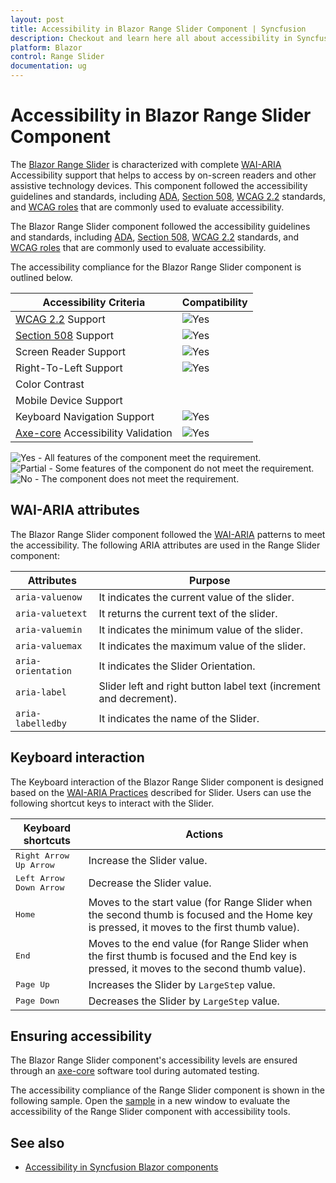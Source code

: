```yaml
---
layout: post
title: Accessibility in Blazor Range Slider Component | Syncfusion
description: Checkout and learn here all about accessibility in Syncfusion Blazor Range Slider component and more.
platform: Blazor
control: Range Slider
documentation: ug
---
```


# Accessibility in Blazor Range Slider Component

The [Blazor Range Slider](https://www.syncfusion.com/blazor-components/blazor-range-slider) is characterized with complete [WAI-ARIA](https://www.w3.org/TR/wai-aria-practices/#slider) Accessibility support that helps to access by on-screen readers and other assistive technology devices. This component followed the accessibility guidelines and standards, including [ADA](https://www.ada.gov/), [Section 508](https://www.section508.gov/), [WCAG 2.2](https://www.w3.org/TR/WCAG22/) standards, and [WCAG roles](https://www.w3.org/TR/wai-aria/#roles) that are commonly used to evaluate accessibility.

The Blazor Range Slider component followed the accessibility guidelines and standards, including [ADA](https://www.ada.gov/), [Section 508](https://www.section508.gov/), [WCAG 2.2](https://www.w3.org/TR/WCAG22/) standards, and [WCAG roles](https://www.w3.org/TR/wai-aria/#roles) that are commonly used to evaluate accessibility.

The accessibility compliance for the Blazor Range Slider component is outlined below.

| Accessibility Criteria | Compatibility |
| -- | -- |
| [WCAG 2.2](https://www.w3.org/TR/WCAG22/) Support | <img src="https://cdn.syncfusion.com/content/images/documentation/full.png" alt="Yes"> |
| [Section 508](https://www.section508.gov/) Support | <img src="https://cdn.syncfusion.com/content/images/documentation/full.png" alt="Yes"> |
| Screen Reader Support | <img src="https://cdn.syncfusion.com/content/images/landing-page/yes.png" alt="Yes"> |
| Right-To-Left Support | <img src="https://cdn.syncfusion.com/content/images/landing-page/yes.png" alt="Yes"> |
| Color Contrast |  |
| Mobile Device Support |  |
| Keyboard Navigation Support | <img src="https://cdn.syncfusion.com/content/images/landing-page/yes.png" alt="Yes"> |
| [Axe-core](https://www.nuget.org/packages/Deque.AxeCore.Playwright) Accessibility Validation | <img src="https://cdn.syncfusion.com/content/images/landing-page/yes.png" alt="Yes"> |

<style>
    .post .post-content img {
        display: inline-block;
        margin: 0.5em 0;
    }
</style>

<div><img src="https://cdn.syncfusion.com/content/images/landing-page/yes.png" alt="Yes"> - All features of the component meet the requirement.</div>

<div><img src="https://cdn.syncfusion.com/content/images/documentation/partial.png" alt="Partial"> - Some features of the component do not meet the requirement.</div>

<div><img src="https://cdn.syncfusion.com/content/images/landing-page/no.png" alt="No"> - The component does not meet the requirement.</div>

## WAI-ARIA attributes

The Blazor Range Slider component followed the [WAI-ARIA](https://www.w3.org/WAI/ARIA/apg/patterns/slider/) patterns to meet the accessibility. The following ARIA attributes are used in the Range Slider component:

| **Attributes** | **Purpose** |
| --- | --- |
| `aria-valuenow` | It indicates the current value of the slider. |
| `aria-valuetext`| It returns the current text of the slider. |
| `aria-valuemin` | It indicates the minimum value of the slider. |
| `aria-valuemax` | It indicates the maximum value of the slider. |
| `aria-orientation` | It indicates the Slider Orientation. |
| `aria-label` | Slider left and right button label text (increment and decrement). |
| `aria-labelledby` | It indicates the name of the Slider. |

## Keyboard interaction

The Keyboard interaction of the Blazor Range Slider component is designed based on the [WAI-ARIA Practices](https://www.w3.org/TR/wai-aria-practices/#slider) described for Slider. Users can use the following shortcut keys to interact with the Slider.

| **Keyboard shortcuts** | **Actions** |
| --- | --- |
| <kbd>Right Arrow</kbd> <kbd>Up Arrow</kbd> | Increase the Slider value.|
| <kbd>Left Arrow</kbd> <kbd>Down Arrow</kbd> | Decrease the Slider value. |
| <kbd>Home</kbd> | Moves to the start value (for Range Slider when the second thumb is focused and the Home key is pressed, it moves to the first thumb value). |
| <kbd>End</kbd> | Moves to the end value (for Range Slider when the first thumb is focused and the End key is pressed, it moves to the second thumb value). |
| <kbd>Page Up</kbd> | Increases the Slider by `LargeStep` value. |
| <kbd>Page Down</kbd> | Decreases the Slider by `LargeStep` value. |

## Ensuring accessibility

The Blazor Range Slider component's accessibility levels are ensured through an [axe-core](https://www.nuget.org/packages/Deque.AxeCore.Playwright) software tool during automated testing.

The accessibility compliance of the Range Slider component is shown in the following sample. Open the [sample](https://blazor.syncfusion.com/accessibility/slider) in a new window to evaluate the accessibility of the Range Slider component with accessibility tools.

## See also

* [Accessibility in Syncfusion Blazor components](https://blazor.syncfusion.com/documentation/common/accessibility)